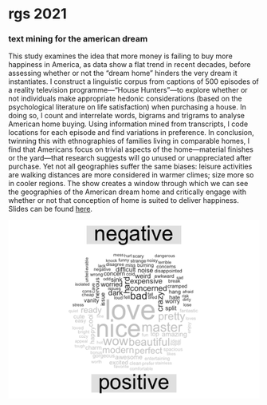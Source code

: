 # rgs 2021
### text mining for the american dream

This study examines the idea that more money is failing to buy more happiness in America, as data show a flat trend in recent decades, before assessing whether or not the “dream home” hinders the very dream it instantiates. I construct a linguistic corpus from captions of 500 episodes of a reality television programme—“House Hunters”—to explore whether or not individuals make appropriate hedonic considerations (based on the psychological literature on life satisfaction) when purchasing a house. In doing so, I count and interrelate words, bigrams and trigrams to analyse American home buying. Using information mined from transcripts, I code locations for each episode and find variations in preference. In conclusion, twinning this with ethnographies of families living in comparable homes, I find that Americans focus on trivial aspects of the home—material finishes or the yard—that research suggests will go unused or unappreciated after purchase. Yet not all geographies suffer the same biases: leisure activities are walking distances are more considered in warmer climes; size more so in cooler regions. The show creates a window through which we can see the geographies of the American dream home and critically engage with whether or not that conception of home is suited to deliver happiness. Slides can be found [here](https://docs.google.com/presentation/d/1JKI5PknEd5nkM47PjKEYZhbJq9jkehMVJJWKg5ZeoqE/edit?usp=sharing).

<p align="center">
  <img src="https://raw.githubusercontent.com/asrenninger/tinkering/master/viz/cloud_sentiment.png" alt=""/>
</p>

